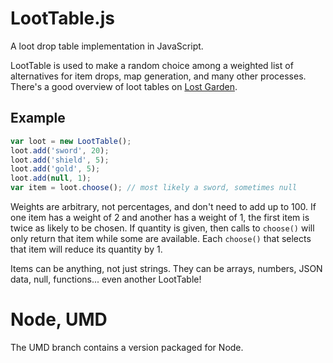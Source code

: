 # LootTable.js

A loot drop table implementation in JavaScript.

LootTable is used to make a random choice among a weighted list of alternatives for item drops,
map generation, and many other processes. There's a good overview of loot tables on
[Lost Garden](http://www.lostgarden.com/2014/12/loot-drop-tables.html).

## Example

```javascript
var loot = new LootTable();
loot.add('sword', 20);
loot.add('shield', 5);
loot.add('gold', 5);
loot.add(null, 1);
var item = loot.choose(); // most likely a sword, sometimes null
```

Weights are arbitrary, not percentages, and don't need to add up to 100.
If one item has a weight of 2 and another has a weight of 1, the first item
is twice as likely to be chosen. If quantity is given, then calls to `choose()`
will only return that item while some are available. Each `choose()` that
selects that item will reduce its quantity by 1.

Items can be anything, not just strings. They can be arrays, numbers, JSON
data, null, functions... even another LootTable!

# Node, UMD

The UMD branch contains a version packaged for Node.
